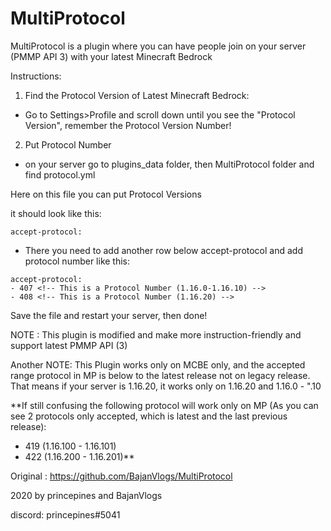 # MultiProtocol
MultiProtocol is a plugin where you can have people join on your server (PMMP API 3) with your latest
Minecraft Bedrock

Instructions:
1. Find the Protocol Version of Latest Minecraft Bedrock:
- Go to Settings>Profile and scroll down until you see the "Protocol Version",
remember the Protocol Version Number!

2. Put Protocol Number
- on your server go to plugins_data folder, then MultiProtocol folder and
find protocol.yml

Here on this file you can put Protocol Versions

it should look like this:

```
accept-protocol:
```

- There you need to add another row below accept-protocol and add protocol number like this:

```
accept-protocol:
- 407 <!-- This is a Protocol Number (1.16.0-1.16.10) -->
- 408 <!-- This is a Protocol Number (1.16.20) -->
```


Save the file and restart your server, then done!


NOTE : This plugin is modified and make more instruction-friendly and support latest PMMP API (3)

Another NOTE: This Plugin works only on MCBE only, and the accepted range protocol in MP is below to the latest release not on legacy release.
That means if your server is 1.16.20, it works only on 1.16.20 and 1.16.0 -  ".10

**If still confusing the following protocol will work only on MP (As you can see 2 protocols only accepted, which is latest and the last previous release):
- 419 (1.16.100 - 1.16.101)
- 422 (1.16.200 - 1.16.201)**


Original : https://github.com/BajanVlogs/MultiProtocol



2020 by princepines and BajanVlogs

discord: princepines#5041
